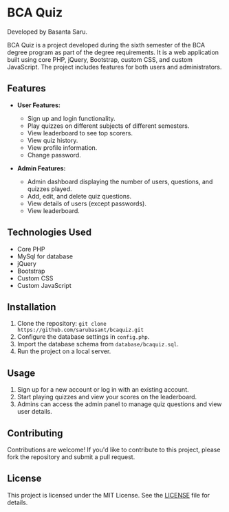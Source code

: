 # BCA Quiz

Developed by Basanta Saru.

BCA Quiz is a project developed during the sixth semester of the BCA degree program as part of the degree requirements. It is a web application built using core PHP, jQuery, Bootstrap, custom CSS, and custom JavaScript. The project includes features for both users and administrators.

## Features

- **User Features:**
  - Sign up and login functionality.
  - Play quizzes on different subjects of different semesters.
  - View leaderboard to see top scorers.
  - View quiz history.
  - View profile information.
  - Change password.

- **Admin Features:**
  - Admin dashboard displaying the number of users, questions, and quizzes played.
  - Add, edit, and delete quiz questions.
  - View details of users (except passwords).
  - View leaderboard.

## Technologies Used

- Core PHP
- MySql for database
- jQuery
- Bootstrap
- Custom CSS
- Custom JavaScript

## Installation

1. Clone the repository: `git clone https://github.com/sarubasant/bcaquiz.git`
2. Configure the database settings in `config.php`.
3. Import the database schema from `database/bcaquiz.sql`.
4. Run the project on a local server.

## Usage

1. Sign up for a new account or log in with an existing account.
2. Start playing quizzes and view your scores on the leaderboard.
3. Admins can access the admin panel to manage quiz questions and view user details.

## Contributing

Contributions are welcome! If you'd like to contribute to this project, please fork the repository and submit a pull request.

## License

This project is licensed under the MIT License. See the [LICENSE](LICENSE) file for details.
